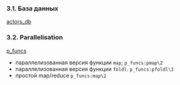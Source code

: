 ### 3.1. База данных
[actors_db](https://github.com/ReDBrother/erlang-course-tasks-rdb/blob/master/tasks/advanced/src/actors_db.erl)

### 3.2. Parallelisation
[p_funcs](https://github.com/ReDBrother/erlang-course-tasks-rdb/blob/master/tasks/actors/src/p_funcs.erl)
- параллелизованная версия функции `map`; `p_funcs:pmap\2`
- параллелизованная версия функции `foldl`.  `p_funcs:pfoldl\3`
- простой map/reduce `p_funcs:map\2`
